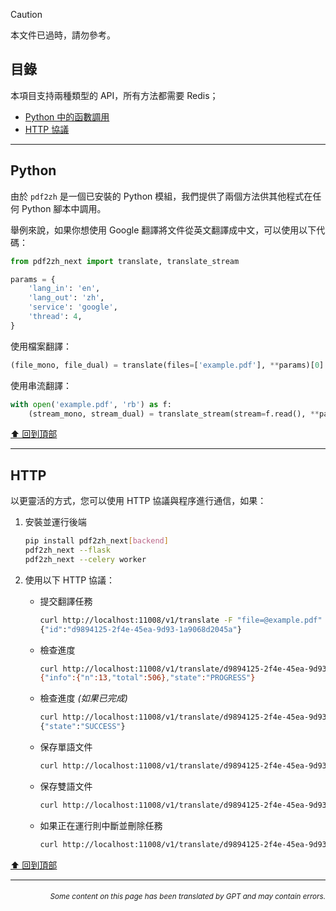 > [!CAUTION]
>
> 本文件已過時，請勿參考。

<h2 id="目錄">目錄</h2>
本項目支持兩種類型的 API，所有方法都需要 Redis；

- [Python 中的函數調用](#api-python)
- [HTTP 協議](#api-http)

---

<h2 id="api-python">Python</h2>

由於 `pdf2zh` 是一個已安裝的 Python 模組，我們提供了兩個方法供其他程式在任何 Python 腳本中調用。

舉例來說，如果你想使用 Google 翻譯將文件從英文翻譯成中文，可以使用以下代碼：

```python
from pdf2zh_next import translate, translate_stream

params = {
    'lang_in': 'en',
    'lang_out': 'zh',
    'service': 'google',
    'thread': 4,
}
```
使用檔案翻譯：
```python
(file_mono, file_dual) = translate(files=['example.pdf'], **params)[0]
```
使用串流翻譯：
```python
with open('example.pdf', 'rb') as f:
    (stream_mono, stream_dual) = translate_stream(stream=f.read(), **params)
```

[⬆️ 回到頂部](#toc)

---

<h2 id="api-http">HTTP</h2>

以更靈活的方式，您可以使用 HTTP 協議與程序進行通信，如果：

1. 安裝並運行後端

   ```bash
   pip install pdf2zh_next[backend]
   pdf2zh_next --flask
   pdf2zh_next --celery worker
   ```

2. 使用以下 HTTP 協議：

   - 提交翻譯任務

     ```bash
     curl http://localhost:11008/v1/translate -F "file=@example.pdf" -F "data={\"lang_in\":\"en\",\"lang_out\":\"zh\",\"service\":\"google\",\"thread\":4}"
     {"id":"d9894125-2f4e-45ea-9d93-1a9068d2045a"}
     ```

   - 檢查進度

     ```bash
     curl http://localhost:11008/v1/translate/d9894125-2f4e-45ea-9d93-1a9068d2045a
     {"info":{"n":13,"total":506},"state":"PROGRESS"}
     ```

   - 檢查進度 _(如果已完成)_

     ```bash
     curl http://localhost:11008/v1/translate/d9894125-2f4e-45ea-9d93-1a9068d2045a
     {"state":"SUCCESS"}
     ```

   - 保存單語文件

     ```bash
     curl http://localhost:11008/v1/translate/d9894125-2f4e-45ea-9d93-1a9068d2045a/mono --output example-mono.pdf
     ```

   - 保存雙語文件

     ```bash
     curl http://localhost:11008/v1/translate/d9894125-2f4e-45ea-9d93-1a9068d2045a/dual --output example-dual.pdf
     ```

   - 如果正在運行則中斷並刪除任務
     ```bash
     curl http://localhost:11008/v1/translate/d9894125-2f4e-45ea-9d93-1a9068d2045a -X DELETE
     ```

[⬆️ 回到頂部](#toc)

---

<div align="right"> 
<h6><small>Some content on this page has been translated by GPT and may contain errors.</small></h6>